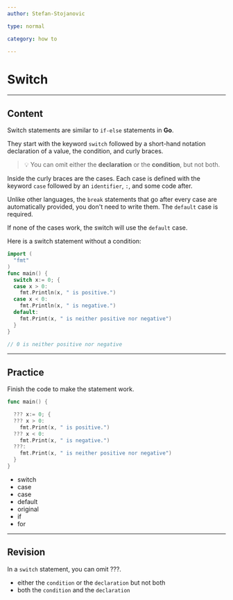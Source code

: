 ```yaml
---
author: Stefan-Stojanovic

type: normal

category: how to

---
```


# Switch

---
## Content

Switch statements are similar to `if-else` statements in **Go**. 

They start with the keyword `switch` followed by a short-hand notation declaration of a value, the condition, and curly braces.

> 💡 You can omit either the **declaration** or the **condition**, but not both.

Inside the curly braces are the cases. Each case is defined with the keyword `case` followed by an `identifier`, `:`, and some code after.

Unlike other languages, the `break` statements that go after every case are automatically provided, you don't need to write them. The `default` case is required.

If none of the cases work, the switch will use the `default` case.

Here is a switch statement without a condition:
```go
import (
  "fmt"
)
func main() {
  switch x:= 0; {
  case x > 0:
    fmt.Println(x, " is positive.")
  case x < 0:
    fmt.Println(x, " is negative.")
  default: 
    fmt.Print(x, " is neither positive nor negative")
  }
}

// 0 is neither positive nor negative
```

---
## Practice

Finish the code to make the statement work.

```go
func main() {

  ??? x:= 0; {
  ??? x > 0:
    fmt.Print(x, " is positive.")
  ??? x < 0:
    fmt.Print(x, " is negative.")
  ???: 
    fmt.Print(x, " is neither positive nor negative")
  }
}
```

- switch
- case
- case
- default
- original
- if
- for

---
## Revision

In a `switch` statement, you can omit ???.

- either the `condition` or the `declaration` but not both
- both the `condition` and the `declaration`
